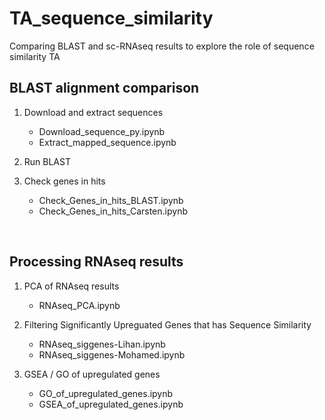 # TA_sequence_similarity
Comparing BLAST and sc-RNAseq results to explore the role of sequence similarity TA


## BLAST alignment comparison
1. Download and extract sequences
   - Download_sequence_py.ipynb
   - Extract_mapped_sequence.ipynb

2. Run BLAST

3. Check genes in hits
   - Check_Genes_in_hits_BLAST.ipynb
   - Check_Genes_in_hits_Carsten.ipynb

<br>

## Processing RNAseq results
1. PCA of RNAseq results
   - RNAseq_PCA.ipynb

2. Filtering Significantly Upreguated Genes that has Sequence Similarity
   - RNAseq_siggenes-Lihan.ipynb
   - RNAseq_siggenes-Mohamed.ipynb

4. GSEA / GO of upregulated genes
   - GO_of_upregulated_genes.ipynb
   - GSEA_of_upregulated_genes.ipynb
